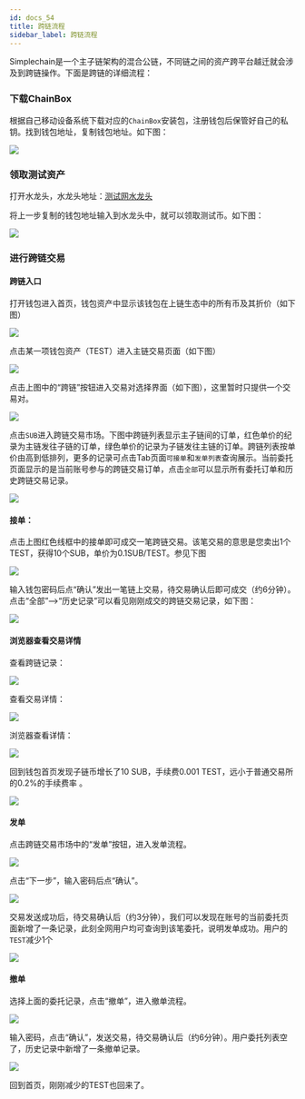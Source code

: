 ```yaml
---
id: docs_54
title: 跨链流程
sidebar_label: 跨链流程
---
```


Simplechain是一个主子链架构的混合公链，不同链之间的资产跨平台越迁就会涉及到跨链操作。下面是跨链的详细流程：

### 下载ChainBox

根据自己移动设备系统下载对应的`ChainBox`安装包，注册钱包后保管好自己的私钥。找到钱包地址，复制钱包地址。如下图：

![](img/54.1.png)

### 领取测试资产

打开水龙头，水龙头地址：[测试网水龙头](http://47.110.48.207:8080/)

将上一步复制的钱包地址输入到水龙头中，就可以领取测试币。如下图：

![](img/54.18.png)

### 进行跨链交易

#### 跨链入口

打开钱包进入首页，钱包资产中显示该钱包在上链生态中的所有币及其折价（如下图）

![](img/54.2.png)

点击某一项钱包资产（TEST）进入主链交易页面（如下图）

![](img/54.3.png)

点击上图中的“跨链”按钮进入交易对选择界面（如下图），这里暂时只提供一个交易对。

![](img/54.4.png)

点击`SUB`进入跨链交易市场。下图中跨链列表显示主子链间的订单，红色单价的纪录为主链发往子链的订单，绿色单价的记录为子链发往主链的订单。跨链列表按单价由高到低排列，更多的记录可点击Tab页面`可接单`和`发单列表`查询展示。当前委托页面显示的是当前账号参与的跨链交易订单，点击`全部`可以显示所有委托订单和历史跨链交易记录。

![](img/54.5.png)

#### 接单：

点击上图红色线框中的接单即可成交一笔跨链交易。该笔交易的意思是您卖出1个TEST，获得10个SUB，单价为0.1SUB/TEST。参见下图

![](img/54.6.png)

输入钱包密码后点“确认”发出一笔链上交易，待交易确认后即可成交（约6分钟）。
点击“全部”—>“历史记录”可以看见刚刚成交的跨链交易记录，如下图：

![](img/54.7.png)

#### 浏览器查看交易详情

查看跨链记录：

![](img/54.8.png)

查看交易详情：

![](img/54.9.png)

浏览器查看详情：

![](img/54.10.png)

回到钱包首页发现子链币增长了10 SUB，手续费0.001 TEST，远小于普通交易所的0.2%的手续费率 。

![](img/54.11.png)

#### 发单

点击跨链交易市场中的“发单”按钮，进入发单流程。

![](img/54.12.png)

点击“下一步”，输入密码后点“确认”。

![](img/54.13.png)

交易发送成功后，待交易确认后（约3分钟），我们可以发现在账号的当前委托页面新增了一条记录，此刻全网用户均可查询到该笔委托，说明发单成功。用户的`TEST`减少1个

![](img/54.14.png)

#### 撤单

选择上面的委托记录，点击“撤单”，进入撤单流程。

![](img/54.15.png)

输入密码，点击“确认”，发送交易，待交易确认后（约6分钟）。用户委托列表空了，历史记录中新增了一条撤单记录。

![](img/54.16.png)

回到首页，刚刚减少的TEST也回来了。



